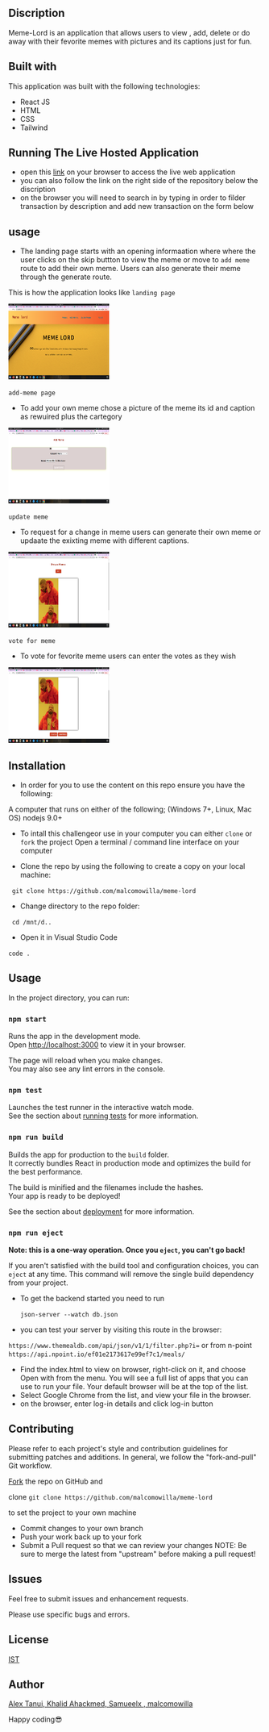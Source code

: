 ## Discription

Meme-Lord  is an application that allows users to view ,  add, delete or do away with their fevorite memes with pictures and its captions just for fun.
## Built with
This application was built with the following technologies: 

* React JS
* HTML
* CSS
* Tailwind 
  

## Running The Live Hosted Application

* open this [link](https://bank-of-flartiorn.netlify.app/) on your browser to access the live web application
* you can also follow the link on the right side of the repository below the discription
* on the browser you will need to search in by typing in order to filder transaction by description and add new transaction on the form below

## usage

* The landing page starts with an opening informaation where where the user clicks on the skip buttton to view the meme or move to `add meme` route to add their own meme. Users can also generate their meme through the generate route.

This is how the application looks like 
`landing page `

<img src="./src/img/landing page.png"  width="200" height="150"/>

`add-meme page`
* To add your own meme chose a picture of the meme its id and caption as rewuired plus the cartegory

<img src="/src/img/add-meme.png" width="200" height="150"/>

`update meme`
* To request for a change in meme users can generate their own meme or updaate the exixting meme with different captions.

<img src="/src/img/update meme.png" width="200" height="150"/>

`vote for meme`
* To vote for fevorite meme users can enter the votes as they wish
<img src="/src/img/vote for meme.png" width="200" height="150"/>

## Installation

* In order for you to use the content on this repo ensure you have the following:

A computer that runs on either of the following; (Windows 7+, Linux, Mac OS)
nodejs 9.0+

* To intall this challengeor use in your computer you can either ``clone`` or ``fork`` the project
Open a terminal / command line interface on your computer

* Clone the repo by using the following to create a copy on your local machine:

 `` git clone https://github.com/malcomowilla/meme-lord``
* Change directory to the repo folder:

 `` cd /mnt/d..``
 
*  Open it in Visual Studio Code

  ``code .``

## Usage

In the project directory, you can run:

### `npm start`

Runs the app in the development mode.\
Open [http://localhost:3000](http://localhost:3000) to view it in your browser.

The page will reload when you make changes.\
You may also see any lint errors in the console.

### `npm test`

Launches the test runner in the interactive watch mode.\
See the section about [running tests](https://facebook.github.io/create-react-app/docs/running-tests) for more information.

### `npm run build`

Builds the app for production to the `build` folder.\
It correctly bundles React in production mode and optimizes the build for the best performance.

The build is minified and the filenames include the hashes.\
Your app is ready to be deployed!

See the section about [deployment](https://facebook.github.io/create-react-app/docs/deployment) for more information.

### `npm run eject`

**Note: this is a one-way operation. Once you `eject`, you can't go back!**

If you aren't satisfied with the build tool and configuration choices, you can `eject` at any time. This command will remove the single build dependency from your project.


* To get the backend started you need to run

  ``json-server --watch db.json``

 * you can test your  server by visiting this route in the browser:
 
  ``https://www.themealdb.com/api/json/v1/1/filter.php?i=``  or from n-point ``https://api.npoint.io/ef01e2173617e99ef7c1/meals/``
  
* Find the index.html  to view on browser, right-click on it, and choose Open with from the menu. You will see a full list of apps that you can use to run your file. Your default browser will be at the top of the list.
* Select Google Chrome from the list, and view your file in the browser.
* on the browser, enter log-in details and click log-in button


## Contributing

Please refer to each project's style and contribution guidelines for submitting patches and additions. In general, we follow the "fork-and-pull" Git workflow.

[Fork](https://github.com/malcomowilla/meme-lord) the repo on GitHub and 

clone   ``git clone https://github.com/malcomowilla/meme-lord `` 

to set the project to your own machine
* Commit changes to your own branch
* Push your work back up to your fork
* Submit a Pull request so that we can review your changes
NOTE: Be sure to merge the latest from "upstream" before making a pull request!

## Issues

Feel free to submit issues and enhancement requests.

Please use specific bugs and errors.

## License

[IST](https://opensource.org/licenses/ISC)


## Author

[Alex Tanui, Khalid Ahackmed, Samueelx , malcomowilla](https://github.com/malcomowilla/meme-lord)


Happy coding😎 